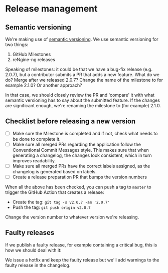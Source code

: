 # Release management

## Semantic versioning

We're making use of [semantic versioning](https://semver.org/). We use semantic versioning for two things:

1. GitHub Milestones
1. reNgine-ng releases

Speaking of milestones: it could be that we have a bug-fix release (e.g. 2.0.7), but a contributor submits a PR that adds a new feature. What do we do? Merge after we released 2.0.7? Change the name of the milestone to for example 2.1.0? Or another approach?

In that case, we should closely review the PR and 'compare' it with what semantic versioning has to say about the submitted feature. If the changes are significant enough, we're renaming the milestone to (for example) 2.1.0.

## Checklist before releasing a new version

- [ ] Make sure the Milestone is completed and if not, check what needs to be done to complete it.
- [ ] Make sure all merged PRs regarding the application follow the Conventional Commit Messages style. This makes sure that when generating a changelog, the changes look consistent, which in turn improves readability.
- [ ] Make sure all merged PRs have the correct labels assigned, as the changelog is generated based on labels.
- [ ] Create a release preparation PR that bumps the version numbers

When all the above has been checked, you can push a tag to `master` to trigger the GitHub Action that creates a release:

- Create the tag: `git tag -s v2.0.7 -am '2.0.7'`
- Push the tag: `git push origin v2.0.7`

Change the version number to whatever version we're releasing.

## Faulty releases

If we publish a faulty release, for example containing a critical bug, this is how we should deal with it:

We issue a hotfix and keep the faulty release but we'll add warnings to the faulty release in the changelog.
